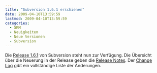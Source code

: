 ```yaml
---
title: "Subversion 1.6.1 erschienen"
date: 2009-04-10T13:59:59
lastmod: 2009-04-10T13:59:59
categories:
  - SKM
  - Neuigkeiten
  - Neue Versionen
  - Subversion
---
```

Die <a href="http://subversion.tigris.org/servlets/NewsItemView?newsItemID=2270">Release 1.6.1</a> von Subversion steht nun zur Verfügung. Die Übersicht über die Neuerung in der Release geben die <a href="http://subversion.tigris.org/svn_1.6_releasenotes.html">Release Notes</a>. Der <a href="http://svn.collab.net/repos/svn/tags/1.6.1/CHANGES">Change Log</a> gibt ein vollständige Liste der Änderungen.
